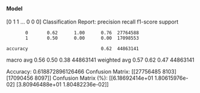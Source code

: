 #### Model
[0 1 1 ... 0 0 0]
Classification Report:
              precision    recall  f1-score   support

           0       0.62      1.00      0.76  27764588
           1       0.50      0.00      0.00  17098553

    accuracy                           0.62  44863141
   macro avg       0.56      0.50      0.38  44863141
weighted avg       0.57      0.62      0.47  44863141

Accuracy: 0.618872896126466
Confusion Matrix:
[[27756485     8103]
 [17090456     8097]]
Confusion Matrix (%):
[[6.18692414e+01 1.80615976e-02]
 [3.80946488e+01 1.80482236e-02]]
